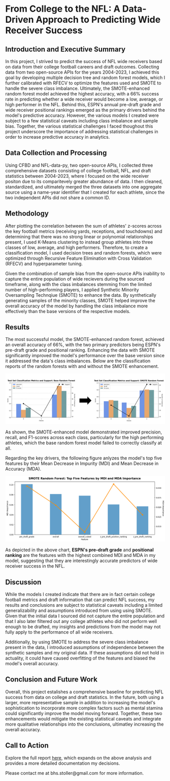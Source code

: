 # From College to the NFL: A Data-Driven Approach to Predicting Wide Receiver Success

## Introduction and Executive Summary
In this project, I strived to predict the success of NFL wide receivers based on data from their college football careers and draft outcomes. Collecting data from two open-source APIs for the years 2004-2023, I achieved this goal by developing multiple decision tree and random forest models, which I further calibrated with RFECV to optimize the features used and SMOTE to handle the severe class imbalance. Ultimately, the SMOTE-enhanced random forest model achieved the highest accuracy, with a 66% success rate in predicting whether a wide receiver would become a low, average, or high performer in the NFL. Behind this, ESPN's annual pre-draft grade and wide receiver positional rankings emerged as the primary drivers behind the model's predictive accuracy. However, the various models I created were subject to a few statistical caveats including class imbalance and sample bias. Together, the various statistical challenges I faced thoughout this project underscore the importance of addressing statistical challenges in order to increase predictive accuracy in analytics.

## Data Collection and Processing
Using CFBD and NFL-data-py, two open-source APIs, I collected three comprehensive datasets consisting of college football, NFL, and draft statistics between 2004-2023, where I focused on the wide receiver positon due to its comparitevely greater abundance of data. I then cleaned, standardized, and ultimately merged the three datasets into one aggregate source using a name-year identifier that I created for each athlete, since the two independent APIs did not share a common ID.

## Methodology
After plotting the correlation between the sum of athletes' z-scores across the key football metrics (receiving yards, receptions, and touchdowns) and determining that there was no strong linear or polynomial relationships present, I used K-Means clustering to instead group athletes into three classes of low, average, and high performers. Therefore, to create a classification model, I used decision trees and random forests, which were optimized through Recursive Feature Elimination with Cross Validation (RFECV) and hyperparameter tuning. 
</p>
Given the combination of sample bias from the open-source APIs inability to capture the entire population of wide recievers during the sourced timeframe, along with the class imbalances stemming from the limited number of high-performing players, I applied Synthetic Minority Oversampling Technqiue (SMOTE) to enhance the data. By synthetically generating samples of the minority classes, SMOTE helped improve the overall accuracy of the model by handling the class imbalance more effectively than the base versions of the respective models.

## Results
The most successful model, the SMOTE-enhanced random forest, achieved an overall accuracy of 66%, with the two primary predictors being ESPN's pre-draft grade and positional ranking. Enhancing the data with SMOTE significantly improved the model's performance over the base version since it addressed the data's class imbalances. Below are the classification reports of the random forests with and without the SMOTE enhancement.
</p>
<p align="center">
  <img src="Figures/figure_24.png" title="Random Forest Classification Report Comparison">
</p>
As shown, the SMOTE-enhanced model demonstrated improved precision, recall, and F1-scores across each class, particularly for the high performing athletes, which the base random forest model failed to correctly classify at all. 
</p>
Regarding the key drivers, the following figure anlyzes the model's top five features by their Mean Decrease in Impurity (MDI) and Mean Decrease in Accuracy (MDA).
</p>
<p align="center">
  <img src="Figures/figure_23.png" title="SMOTE Random Forest: Top Five Features by MDI and MDA Importance">
</p>
As depicted in the above chart, <b>ESPN's pre-draft grade</b> and <b>positional ranking</b> are the features with the highest combined MDI and MDA in my model, suggesting that they are interestingly accurate predictors of wide receiver success in the NFL.

## Discussion
While the models I created indicate that there are in fact certain college football metrics and draft information that can predict NFL success, my results and conclusions are subject to statistical caveats including a limited generalizability and assumptions introduced from using using SMOTE. Given that the initial data I sourced did not capture the entire population and that I also later filtered out any college athletes who did not perform well enough to be drafted, my insights and predictions from the model may not fully apply to the performance of all wide receivers.
</p>
Additionally, by using SMOTE to address the severe class imbalance present in the data, I introduced assumptions of independence between the synthetic samples and my original data. If these assumptions did not hold in actuality, it could have caused overfitting of the features and biased the model's overall accuracy.

## Conclusion and Future Work
Overall, this project estalishes a comprehensive baseline for predicting NFL success from data on college and draft statistics. In the future, both using a larger, more representative sample in addition to increasing the model's sophistication to incorporate more complex factors such as mental stamina could significantly improve the model moving forward. Together, these two enhancements would mitigate the existing statistical caveats and integrate more qualitative relationships into the conclusions, ultimatley increasing the overall accuracy.

## Call to Action
Explore the full report [here](full_project_report.md), which expands on the above analysis and provides a more detailed documentation my decisions.
</p>
Please contact me at bhs.stoller@gmail.com for more information.
